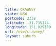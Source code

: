 ```yaml
---
title: CRAWNEY
state: NSW
postcode: 2338
latitude: -31.735174
longitude: 151.029159
url: /nsw/crawney/
layout: suburb
---
```


